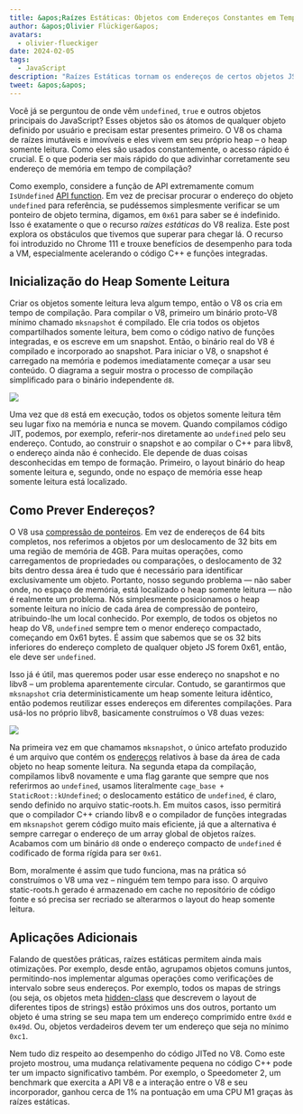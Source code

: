 ```yaml
---
title: &apos;Raízes Estáticas: Objetos com Endereços Constantes em Tempo de Compilação&apos;
author: &apos;Olivier Flückiger&apos;
avatars:
  - olivier-flueckiger
date: 2024-02-05
tags:
  - JavaScript
description: "Raízes Estáticas tornam os endereços de certos objetos JS constantes em tempo de compilação."
tweet: &apos;&apos;
---
```


Você já se perguntou de onde vêm `undefined`, `true` e outros objetos principais do JavaScript? Esses objetos são os átomos de qualquer objeto definido por usuário e precisam estar presentes primeiro. O V8 os chama de raízes imutáveis e imovíveis e eles vivem em seu próprio heap – o heap somente leitura. Como eles são usados constantemente, o acesso rápido é crucial. E o que poderia ser mais rápido do que adivinhar corretamente seu endereço de memória em tempo de compilação?

<!--truncate-->
Como exemplo, considere a função de API extremamente comum `IsUndefined` [API function](https://source.chromium.org/chromium/chromium/src/+/main:v8/include/v8-value.h?q=symbol:%5Cbv8::Value::IsUndefined%5Cb%20case:yes). Em vez de precisar procurar o endereço do objeto `undefined` para referência, se pudéssemos simplesmente verificar se um ponteiro de objeto termina, digamos, em `0x61` para saber se é indefinido. Isso é exatamente o que o recurso *raízes estáticas* do V8 realiza. Este post explora os obstáculos que tivemos que superar para chegar lá. O recurso foi introduzido no Chrome 111 e trouxe benefícios de desempenho para toda a VM, especialmente acelerando o código C++ e funções integradas.

## Inicialização do Heap Somente Leitura

Criar os objetos somente leitura leva algum tempo, então o V8 os cria em tempo de compilação. Para compilar o V8, primeiro um binário proto-V8 mínimo chamado `mksnapshot` é compilado. Ele cria todos os objetos compartilhados somente leitura, bem como o código nativo de funções integradas, e os escreve em um snapshot. Então, o binário real do V8 é compilado e incorporado ao snapshot. Para iniciar o V8, o snapshot é carregado na memória e podemos imediatamente começar a usar seu conteúdo. O diagrama a seguir mostra o processo de compilação simplificado para o binário independente `d8`.

![](/_img/static-roots/static-roots1.svg)

Uma vez que `d8` está em execução, todos os objetos somente leitura têm seu lugar fixo na memória e nunca se movem. Quando compilamos código JIT, podemos, por exemplo, referir-nos diretamente ao `undefined` pelo seu endereço. Contudo, ao construir o snapshot e ao compilar o C++ para libv8, o endereço ainda não é conhecido. Ele depende de duas coisas desconhecidas em tempo de formação. Primeiro, o layout binário do heap somente leitura e, segundo, onde no espaço de memória esse heap somente leitura está localizado.

## Como Prever Endereços?

O V8 usa [compressão de ponteiros](https://v8.dev/blog/pointer-compression). Em vez de endereços de 64 bits completos, nos referimos a objetos por um deslocamento de 32 bits em uma região de memória de 4GB. Para muitas operações, como carregamentos de propriedades ou comparações, o deslocamento de 32 bits dentro dessa área é tudo que é necessário para identificar exclusivamente um objeto. Portanto, nosso segundo problema — não saber onde, no espaço de memória, está localizado o heap somente leitura — não é realmente um problema. Nós simplesmente posicionamos o heap somente leitura no início de cada área de compressão de ponteiro, atribuindo-lhe um local conhecido. Por exemplo, de todos os objetos no heap do V8, `undefined` sempre tem o menor endereço compactado, começando em 0x61 bytes. É assim que sabemos que se os 32 bits inferiores do endereço completo de qualquer objeto JS forem 0x61, então, ele deve ser `undefined`.

Isso já é útil, mas queremos poder usar esse endereço no snapshot e no libv8 – um problema aparentemente circular. Contudo, se garantirmos que `mksnapshot` cria deterministicamente um heap somente leitura idêntico, então podemos reutilizar esses endereços em diferentes compilações. Para usá-los no próprio libv8, basicamente construímos o V8 duas vezes:

![](/_img/static-roots/static-roots2.svg)

Na primeira vez em que chamamos `mksnapshot`, o único artefato produzido é um arquivo que contém os [endereços](https://source.chromium.org/chromium/chromium/src/+/main:v8/src/roots/static-roots.h) relativos à base da área de cada objeto no heap somente leitura. Na segunda etapa da compilação, compilamos libv8 novamente e uma flag garante que sempre que nos referirmos ao `undefined`, usamos literalmente `cage_base + StaticRoot::kUndefined`; o deslocamento estático de `undefined`, é claro, sendo definido no arquivo static-roots.h. Em muitos casos, isso permitirá que o compilador C++ criando libv8 e o compilador de funções integradas em `mksnapshot` gerem código muito mais eficiente, já que a alternativa é sempre carregar o endereço de um array global de objetos raízes. Acabamos com um binário `d8` onde o endereço compacto de `undefined` é codificado de forma rígida para ser `0x61`.

Bom, moralmente é assim que tudo funciona, mas na prática só construímos o V8 uma vez – ninguém tem tempo para isso. O arquivo static-roots.h gerado é armazenado em cache no repositório de código fonte e só precisa ser recriado se alterarmos o layout do heap somente leitura.

## Aplicações Adicionais

Falando de questões práticas, raízes estáticas permitem ainda mais otimizações. Por exemplo, desde então, agrupamos objetos comuns juntos, permitindo-nos implementar algumas operações como verificações de intervalo sobre seus endereços. Por exemplo, todos os mapas de strings (ou seja, os objetos meta [hidden-class](https://v8.dev/docs/hidden-classes) que descrevem o layout de diferentes tipos de strings) estão próximos uns dos outros, portanto um objeto é uma string se seu mapa tem um endereço comprimido entre `0xdd` e `0x49d`. Ou, objetos verdadeiros devem ter um endereço que seja no mínimo `0xc1`.

Nem tudo diz respeito ao desempenho do código JITed no V8. Como este projeto mostrou, uma mudança relativamente pequena no código C++ pode ter um impacto significativo também. Por exemplo, o Speedometer 2, um benchmark que exercita a API V8 e a interação entre o V8 e seu incorporador, ganhou cerca de 1% na pontuação em uma CPU M1 graças às raízes estáticas.
